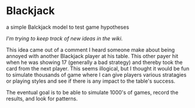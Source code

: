 # Blackjack
 a simple Balckjack model to test game hypotheses

 _I'm trying to keep track of new ideas in the wiki._

 This idea came out of a comment I heard someone make about being annoyed with another Blackjack player at his table. This other payer hit when he was showing 17 (generally a bad strategy) and thereby took the card from the next player. This seems illogical, but I thought it would be fun to simulate thousands of game where I can give players various stratagies or playing styles and see if there is any impact to the table's success.

 The eventual goal is to be able to simulate 1000's of games, record the results, and look for patterns.
